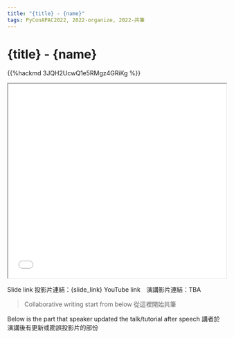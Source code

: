 ```yaml
---
title: "{title} - {name}"
tags: PyConAPAC2022, 2022-organize, 2022-共筆
---
```


# {title} - {name}

{{%hackmd 3JQH2UcwQ1e5RMgz4GRiKg %}}

<iframe src={slido_1} height=450 width=100%></iframe>


Slide link 投影片連結：{slide_link}
YouTube link　演講影片連結：TBA

> Collaborative writing start from below 
> 從這裡開始共筆 

Below is the part that speaker updated the talk/tutorial after speech
講者於演講後有更新或勘誤投影片的部份